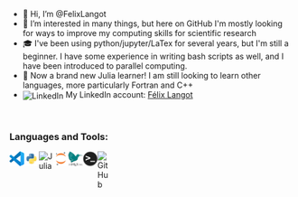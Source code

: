 - 👋 Hi, I’m @FelixLangot
- 👀 I’m interested in many things, but here on GitHub I'm mostly looking for ways to improve my computing skills for scientific research
- :mortar_board: I've been using python/jupyter/LaTex for several years, but I'm still a beginner. I have some experience in writing bash scripts as well, and I have been introduced to parallel computing.
- 🌱 Now a brand new Julia learner! I am still looking to learn other languages, more particularly Fortran and C++  
- <img align="center" alt="LinkedIn" width="24px" src="https://cdn-icons-png.flaticon.com/512/174/174857.png"/> My LinkedIn account: [Félix Langot](https://fr.linkedin.com/in/f%C3%A9lix-langot-9a81681a4)

<br />

### Languages and Tools:

<img align="left" alt="Visual Studio Code" width="26px" src="https://raw.githubusercontent.com/github/explore/bbd48b997e8d0bef63f676eca4da5e1f76487b56/topics/visual-studio-code/visual-studio-code.png" />
<img align="left" alt="Python" width="26px" src="https://raw.githubusercontent.com/github/explore/78df643247d429f6cc873026c0622819ad797942/topics/python/python.png" />
<img align="left" alt="Julia" width="26px" src="https://image.pngaaa.com/433/4796433-middle.png" />
<img align="left" alt="Jupyter" width="26px" src="https://github.com/github/explore/blob/main/topics/jupyter-notebook/jupyter-notebook.png" />
<img align="left" alt="LaTex" width="26px" src="https://raw.githubusercontent.com/github/explore/78df643247d429f6cc873026c0622819ad797942/topics/latex/latex.png" />
<img align="left" alt="Terminal" width="26px" src="https://raw.githubusercontent.com/github/explore/80688e429a7d4ef2fca1e82350fe8e3517d3494d/topics/terminal/terminal.png" />
<img align="left" alt="GitHub" width="26px" src="https://cdn.jim-nielsen.com/macos/128/github-desktop-2021-05-20.png" />

